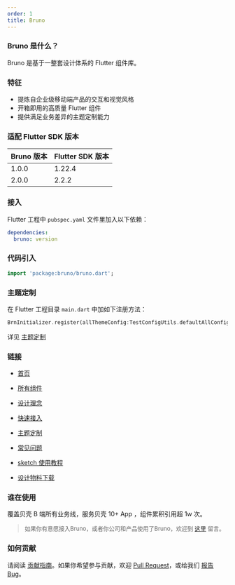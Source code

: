 ```yaml
---
order: 1
title: Bruno
---
```


### Bruno 是什么？

Bruno 是基于一整套设计体系的 Flutter 组件库。

### 特征

- 提炼自企业级移动端产品的交互和视觉风格
- 开箱即用的高质量 Flutter 组件
- 提供满足业务差异的主题定制能力

### 适配 Flutter SDK 版本

| Bruno 版本 | Flutter SDK 版本 |
| ---------- | ---------------- |
| 1.0.0      | 1.22.4           |
| 2.0.0      | 2.2.2            |

### 接入

Flutter 工程中 `pubspec.yaml` 文件里加入以下依赖：

```yaml
dependencies:
  bruno: version
```

### 代码引入

```dart
import 'package:bruno/bruno.dart';
```

### 主题定制

在 Flutter 工程目录 `main.dart` 中加如下注册方法：

```dart
BrnInitializer.register(allThemeConfig:TestConfigUtils.defaultAllConfig);
```

详见 [主题定制](./theme)

### 链接

- [首页](../)

- [所有组件](../widgets)

- [设计理念](https://mp.weixin.qq.com/s?__biz=MzIyODcxODY0OA==&mid=2247486048&idx=1&sn=0cc95bd85a54ce0f39f6247d15618ae8&chksm=e84ceb37df3b62216b34c7be041229630eca3d7c4fd3823ebf0520a9f2c99ed2cdf3e677904b&mpshare=1&scene=1&srcid=11012tvWvcYunVGfiPa8EfCT&sharer_sharetime=1635751229200&sharer_shareid=dbde8f595d5b99a8f5cfb27122964615&version=3.1.16.90294)

- [快速接入](./start)

- [主题定制](./theme)

- [常见问题](./faq)

- [sketch 使用教程](./sketch)

- [设计物料下载](https://bruno.ke.com:3008/download/sketch)

### 谁在使用

覆盖贝壳 B 端所有业务线，服务贝壳 10+ App ，组件累积引用超 1w 次。

<blockquote><p style="color:#666666">
  <font size="2">如果你有意愿接入Bruno，或者你公司和产品使用了Bruno，欢迎到 <a href="https://github.com/LianjiaTech/bruno/issues/2">这里</a> 留言。</font></p></blockquote>

### 如何贡献

请阅读 [贡献指南](./contribution)。如果你希望参与贡献，欢迎 [Pull Request](https://github.com/LianjiaTech/bruno/pulls)，或给我们 [报告 Bug](https://github.com/LianjiaTech/bruno/issues/new)。
